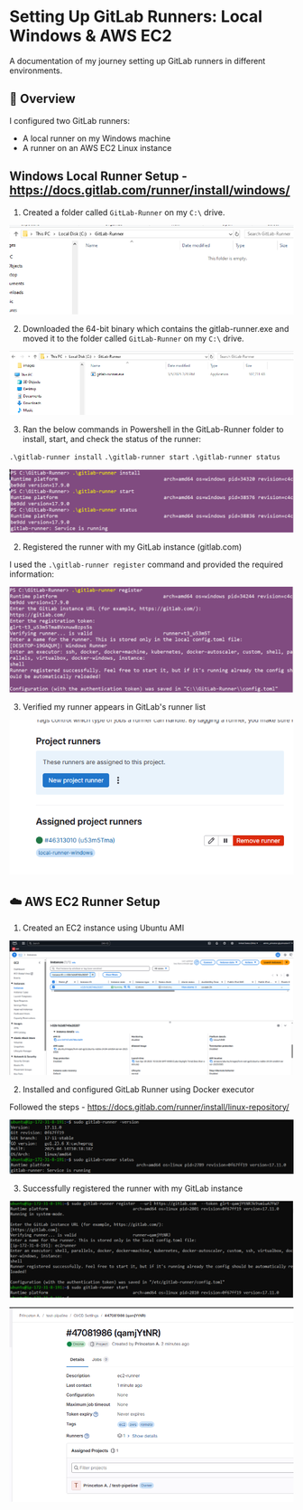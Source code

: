 # Setting Up GitLab Runners: Local Windows & AWS EC2
A documentation of my journey setting up GitLab runners in different environments.

## 📝 Overview
I configured two GitLab runners:
- A local runner on my Windows machine
- A runner on an AWS EC2 Linux instance


## Windows Local Runner Setup - https://docs.gitlab.com/runner/install/windows/
1. Created a folder called `GitLab-Runner` on my `C:\` drive.

![c-drive](https://github.com/Princeton45/local-aws-runner/blob/main/images/c-drive.png)

2. Downloaded the 64-bit binary which contains the gitlab-runner.exe and moved it to the folder called `GitLab-Runner` on my `C:\` drive.

![exe](https://github.com/Princeton45/local-aws-runner/blob/main/images/exe.png)

3. Ran the below commands in Powershell in the GitLab-Runner folder to install, start, and check the status of the runner:

`.\gitlab-runner install`
`.\gitlab-runner start`
`.\gitlab-runner status`

![install-runner](https://github.com/Princeton45/local-aws-runner/blob/main/images/install-runner.png)


2. Registered the runner with my GitLab instance (gitlab.com)

I used the `.\gitlab-runner register` command and provided the required information:

![register](https://github.com/Princeton45/local-aws-runner/blob/main/images/register.png)

3. Verified my runner appears in GitLab's runner list

![verify-runner](https://github.com/Princeton45/local-aws-runner/blob/main/images/verify-runner.png)


## ☁️ AWS EC2 Runner Setup
1. Created an EC2 instance using Ubuntu AMI

![ubuntu](https://github.com/Princeton45/local-aws-runner/blob/main/images/ubuntu.png)

2. Installed and configured GitLab Runner using Docker executor

Followed the steps - https://docs.gitlab.com/runner/install/linux-repository/

![gitlab-linux](https://github.com/Princeton45/local-aws-runner/blob/main/images/gitlab-linux.png)

3. Successfully registered the runner with my GitLab instance

![registered](https://github.com/Princeton45/local-aws-runner/blob/main/images/registered2.png)

![registered](https://github.com/Princeton45/local-aws-runner/blob/main/images/registered3.png)
